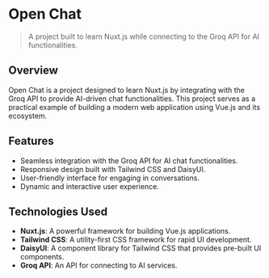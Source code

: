 # Open Chat

> A project built to learn Nuxt.js while connecting to the Groq API for AI functionalities.

## Overview

Open Chat is a project designed to learn Nuxt.js by integrating with the Groq API to provide AI-driven chat functionalities. This project serves as a practical example of building a modern web application using Vue.js and its ecosystem.

## Features

- Seamless integration with the Groq API for AI chat functionalities.
- Responsive design built with Tailwind CSS and DaisyUI.
- User-friendly interface for engaging in conversations.
- Dynamic and interactive user experience.

## Technologies Used

- **Nuxt.js**: A powerful framework for building Vue.js applications.
- **Tailwind CSS**: A utility-first CSS framework for rapid UI development.
- **DaisyUI**: A component library for Tailwind CSS that provides pre-built UI components.
- **Groq API**: An API for connecting to AI services.